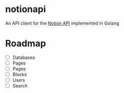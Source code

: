 # notionapi
An API client for the [Notion API](https://developers.notion.com/) implemented in Golang

# Roadmap
- [ ] Databases
- [ ] Pages
- [ ] Pages
- [ ] Blocks
- [ ] Users
- [ ] Search
